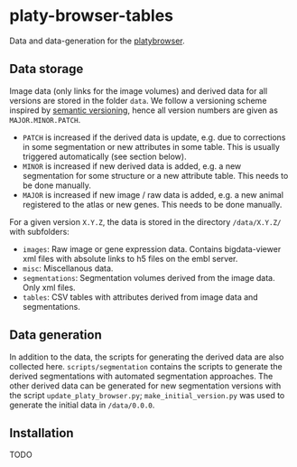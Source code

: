 # platy-browser-tables

Data and data-generation for the [platybrowser](https://github.com/embl-cba/fiji-plugin-platyBrowser).


## Data storage

Image data (only links for the image volumes) and derived data for all versions are stored in the folder `data`.
We follow a versioning scheme inspired by [semantic versioning](https://semver.org/), hence all version
numbers are given as `MAJOR.MINOR.PATCH`.

- `PATCH` is increased if the derived data is update, e.g. due to corrections in some segmentation or new attributes in some table. This is usually triggered automatically (see section below).
- `MINOR` is increased if new derived data is added, e.g. a new segmentation for some structure or a new attribute table. This needs to be done manually.
- `MAJOR` is increased if new image / raw data is added, e.g. a new animal registered to the atlas or new genes. This needs to be done manually.

For a given version `X.Y.Z`, the data is stored in the directory `/data/X.Y.Z/` with subfolders:

- `images`: Raw image or gene expression data. Contains bigdata-viewer xml files with absolute links to h5 files on the embl server.
- `misc`: Miscellanous data.
- `segmentations`: Segmentation volumes derived from the image data. Only xml files.
- `tables`: CSV tables with attributes derived from image data and segmentations.


## Data generation

In addition to the data, the scripts for generating the derived data are also collected here.
`scripts/segmentation` contains the scripts to generate the derived segmentations with automated segmentation approaches.
The other derived data can be generated for new segmentation versions with the script `update_platy_browser.py`;
`make_initial_version.py` was used to generate the initial data in `/data/0.0.0`.


## Installation

TODO

